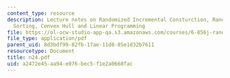```yaml
---
content_type: resource
description: Lecture notes on Randomized Incremental Consturction, Randomized Incremental
  Sorting, Convex Hull and Linear Programming
file: https://ol-ocw-studio-app-qa.s3.amazonaws.com/courses/6-856j-randomized-algorithms-fall-2002/a2472e45aa94e076bec5f1e2a0668fac_n24.pdf
file_type: application/pdf
parent_uid: 8d3bdf99-82fb-17ae-11d8-85e1d32b7611
resourcetype: Document
title: n24.pdf
uid: a2472e45-aa94-e076-bec5-f1e2a0668fac
---
```

